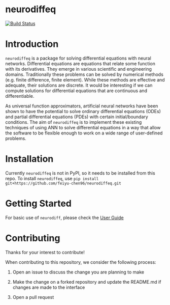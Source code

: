 # neurodiffeq

[![Build Status](https://travis-ci.com/feiyu-chen96/neurodiffeq.svg?branch=master)](https://travis-ci.com/feiyu-chen96/neurodiffeq)

# Introduction

`neurodiffeq` is a package for solving differential equations with neural networks. Differential equations are equations that relate some function with its derivatives. They emerge in various scientific and engineering domains. Traditionally these problems can be solved by numerical methods (e.g. finite difference, finite element). While these methods are effective and adequate, their solutions are discrete. It would be interesting if we can compute solutions for differential equations that are continuous and differentiable.

As universal function approximators, artificial neural networks have been shown to have the potential to solve ordinary differential equations (ODEs) and partial differential equations (PDEs) with certain initial/boundary conditions. The aim of `neurodiffeq` is to implement these existing techniques of using ANN to solve differential equations in a way that allow the software to be flexible enough to work on a wide range of user-defined problems.

# Installation

Currently `neurodiffeq` is not in PyPI, so it needs to be installed from this repo. To install `neurodiffeq`, use `pip install git+https://github.com/feiyu-chen96/neurodiffeq.git`

# Getting Started

For basic use of `neurodiff`, please check the [User Guide](http://htmlpreview.github.com/?https://github.com/feiyu-chen96/neurodiffeq/blob/master/User_Guide.html)

# Contributing

Thanks for your interest to contribute! 

When contributing to this repository, we consider the following process:

1. Open an issue to discuss the change you are planning to make

2. Make the change on a forked repository and update the README.md if changes are made to the interface

3. Open a pull request

